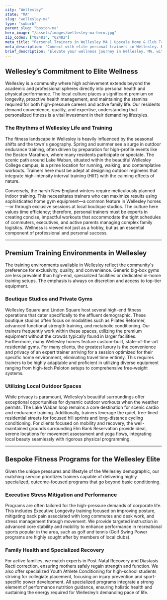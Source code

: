 ```yaml
---
city: "Wellesley"
state: "MA"
slug: "wellesley-ma"
type: "suburb"
parent_slug: "boston-ma"
hero_image: "/assets/images/wellesley-ma-hero.jpg"
zip_codes: ["02481", "02482"]
meta_title: "Personal Trainers in Wellesley MA | Upscale Home & Club Training"
meta_description: "Connect with elite personal trainers in Wellesley. Experts in high-end home gyms and prestigious local athletic club training."
brief_description: "Elevate your wellness journey in Wellesley, MA, with a highly vetted, certified personal trainer matched specifically to your sophisticated needs. Whether you require discreet private home sessions near Lake Waban or specialized conditioning at a boutique studio in Wellesley Square, we connect you with elite experts. Skip the inefficiency of generic plans and gain personalized programming focused on longevity, performance, and results. Our concierge service ensures training fits seamlessly into your executive schedule, helping you manage stress and maximize physical capability without compromising your privacy or high standards."
---
```

## Wellesley’s Commitment to Elite Wellness

Wellesley is a community where high achievement extends beyond the academic and professional spheres directly into personal health and physical performance. The local culture places a significant premium on longevity, proactive health management, and maintaining the stamina required for both high-pressure careers and active family life. Our residents demand convenience, quality, and expertise, understanding that personalized fitness is a vital investment in their demanding lifestyles.

### The Rhythms of Wellesley Life and Training

The fitness landscape in Wellesley is heavily influenced by the seasonal shifts and the town's geography. Spring and summer see a surge in outdoor endurance training, often driven by preparation for high-profile events like the Boston Marathon, where many residents participate or spectate. The scenic path around Lake Waban, situated within the beautiful Wellesley College campus, is a prime location for running, walking, and contemplative workouts. Trainers here must be adept at designing outdoor regimens that integrate high-intensity interval training (HIIT) with the calming effects of nature.

Conversely, the harsh New England winters require meticulously planned indoor training. This necessitates trainers who can maximize results using sophisticated home gym equipment—a common feature in Wellesley homes—or through exclusive sessions at local boutique studios. The culture here values time efficiency; therefore, personal trainers must be experts in creating concise, impactful workouts that accommodate the tight schedules of commuters, executives, and active parents managing complex family logistics. Wellness is viewed not just as a hobby, but as an essential component of professional and personal success.

---

## Premium Training Environments in Wellesley

The training environments available in Wellesley reflect the community's preference for exclusivity, quality, and convenience. Generic big-box gyms are less prevalent than high-end, specialized facilities or dedicated in-home training setups. The emphasis is always on discretion and access to top-tier equipment.

### Boutique Studios and Private Gyms

Wellesley Square and Linden Square host several high-end fitness operations that cater specifically to the affluent demographic. These boutique studios often focus on modalities such as Pilates Reformer, advanced functional strength training, and metabolic conditioning. Our trainers frequently work within these spaces, utilizing the premium equipment without the crowds typically found in larger facilities. Furthermore, many Wellesley homes feature custom-built, state-of-the-art residential gyms. For many clients, the greatest luxury is the convenience and privacy of an expert trainer arriving for a session optimized for their specific home environment, eliminating travel time entirely. This requires trainers to be highly adaptable and proficient in utilizing diverse equipment ranging from high-tech Peloton setups to comprehensive free-weight systems.

### Utilizing Local Outdoor Spaces

While privacy is paramount, Wellesley’s beautiful surroundings offer exceptional opportunities for dynamic outdoor workouts when the weather permits. The Lake Waban loop remains a core destination for scenic cardio and endurance training. Additionally, trainers leverage the quiet, tree-lined residential streets for focused hill sprints and long-distance cycling conditioning. For clients focused on mobility and recovery, the well-maintained grounds surrounding Elm Bank Reservation provide ideal, serene locations for movement assessment and yoga flows, integrating local beauty seamlessly with rigorous physical programming.

---

## Bespoke Fitness Programs for the Wellesley Elite

Given the unique pressures and lifestyle of the Wellesley demographic, our matching service prioritizes trainers capable of delivering highly specialized, outcome-focused programs that go beyond basic conditioning.

### Executive Stress Mitigation and Performance

Programs are often tailored for the high-pressure demands of corporate life. This includes Executive Longevity training focused on improving posture, mitigating back pain associated with long commutes and desk work, and stress management through movement. We provide targeted instruction in advanced core stability and mobility to enhance performance in recreational sports popular in the area, such as golf and tennis (Golf Swing Power programs are highly sought after by members of local clubs).

### Family Health and Specialized Recovery

For active families, we match experts in Post-Natal Recovery and Diastasis Recti correction, ensuring mothers safely regain strength and function. We also offer specialized Youth Athlete Conditioning for high-school students striving for collegiate placement, focusing on injury prevention and sport-specific power development. All specialized programs integrate a strong element of performance nutrition guidance, ensuring holistic health and sustaining the energy required for Wellesley’s demanding pace of life.